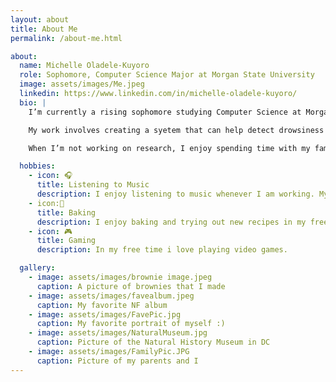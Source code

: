 ```yaml
---
layout: about
title: About Me
permalink: /about-me.html

about:
  name: Michelle Oladele-Kuyoro
  role: Sophomore, Computer Science Major at Morgan State University
  image: assets/images/Me.jpeg
  linkedin: https://www.linkedin.com/in/michelle-oladele-kuyoro/
  bio: |
    I’m currently a rising sophomore studying Computer Science at Morgan State University in Baltimore, Maryland. I expect to graduate in 2028.

    My work involves creating a syetem that can help detect drowsiness in drivers in order to reduce the number of car accidents.

    When I’m not working on research, I enjoy spending time with my family, playing video games and reading novels.

  hobbies:
    - icon: 🎧
      title: Listening to Music 
      description: I enjoy listening to music whenever I am working. My favorite artist is NF.
    - icon:🍪
      title: Baking
      description: I enjoy baking and trying out new recipes in my free time.
    - icon: 🎮
      title: Gaming
      description: In my free time i love playing video games.

  gallery:
    - image: assets/images/brownie image.jpeg
      caption: A picture of brownies that I made
    - image: assets/images/favealbum.jpeg
      caption: My favorite NF album
    - image: assets/images/FavePic.jpg
      caption: My favorite portrait of myself :)
    - image: assets/images/NaturalMuseum.jpg
      caption: Picture of the Natural History Museum in DC
    - image: assets/images/FamilyPic.JPG
      caption: Picture of my parents and I
---
```


